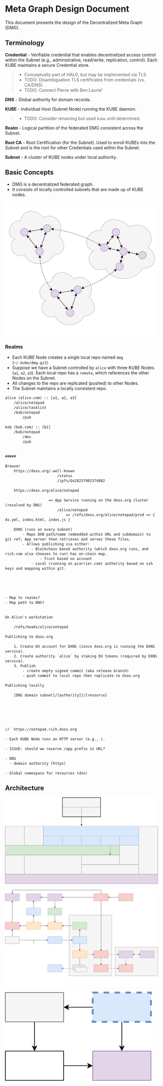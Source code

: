 # Meta Graph Design Document

This document presents the design of the Decentralized Meta Graph (DMG).


## Terminology

**Credential** - Verifiable credential that enables decentralized access control within the Subnet (e.g., administrative, read/write, replication, control).
  Each KUBE maintains a secure Credential store.

> - Conceptually part of HALO, but may be implemented via TLS.
> - TODO: Disambiguation TLS certificates from credentials (vs. CA/DNS).
> - TODO: Connect Pierre with Ben Laurie!

**DNS** - Global authority for domain records.

**KUBE** - Individual Host (Subnet Node) running the KUBE daemon.

> - TODO: Consider renaming but used `kube` until determined.

**Realm** - Logical partition of the federated DMG consistent across the Subnet.

**Root CA** - Root Certification (for the Subnet). Used to enroll KUBEs into the Subnet and is the root for other Credentials used within the Subnet.

**Subnet** - A cluster of KUBE nodes under local authority.


## Basic Concepts

- DMG is a decentralized federated graph. 
- It consists of locally controlled subnets that are made up of KUBE nodes.

![Meta Graph](./diagrams/meta-graph-subnet.drawio.svg)



### Realms

- Each KUBE Node creates a single local repo named `dmg` (`~/.kube/dmg.git`).
- Suppose we have a Subnet controlled by `alice` with three KUBE Nodes (`a1`, `a2`, `a3`).
  Each local repo has a `remote`, which references the other Nodes on the Subnet.
- All changes to the repo are replicated (pushed) to other Nodes.
- The Subnet maintains a locally consistent repo.


```
alice (alice.com) :: [a1, a2, a3]
    /alice/notepad
    /alice/tasklist
    /bob/notepad
        /pub

bob (bob.com) :: [b1]
    /bob/notepad
        /dev
        /pub


#####

Browser
    https://dxos.org/.well-known
                        /status
                        /ipfs/Qx28237982374982

    https://dxos.org/alice/notepad

                    => App Service running on the dxos.org cluster (resolved by DNS)
                        /alice/notepad 
                            => /refs/dxos.org/alice/notepad/prod => { dx.yml, index.html, indes.js }

    DXNS (runs on every Subnet)
        - Maps DXN path/name (embedded within URL and subdomain) to git ref; App server then retrieves and serves these files.
        - Allows publishing via either:
            - Blockchain based authority (which dxos.org runs, and rich.com also chooses to run) has on-chain map.
                - Trust based on account
            - Local (running on pcarrier.com) authority based on ssh keys and mapping within git.





- Map to realms?
- Map path to DNS?


On Alice's workstation

    /refs/heads/alice/notepad

Publishing to dxos.org

    1. Create DX account for DXNS (since dxos.org is running the DXNS service).
    2. Create authority `alice` by staking DX tokens (required by DXNS service).
    3. Publish 
        - create empty signed commit (aka release branch)
        - push commit to local repo then replicate to dxos.org

Publishing locally

    [DNS domain subnet]/[authority]]/[resource]






//  https://notepad.rich.dxos.org

- Each KUBE Node runs an HTTP server (e.g., ).

- ISSUE: should we reserve /app prefix in URL?

- DNS
  - domain authority (https)

- Global namespace for resources (dxn)

```






## Architecture

![Meta Graph](./diagrams/meta-graph-architecture.drawio.svg)

![Meta Graph](./diagrams/meta-graph-schematic.drawio.svg)

![Meta Graph](./diagrams/meta-graph-service-monitor.drawio.svg)

